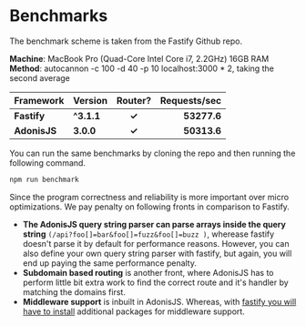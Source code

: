 # Benchmarks
The benchmark scheme is taken from the Fastify Github repo.

**Machine**: MacBook Pro (Quad-Core Intel Core i7, 2.2GHz) 16GB RAM
**Method**: autocannon -c 100 -d 40 -p 10 localhost:3000 * 2, taking the second average

| Framework          | Version                    | Router?      |  Requests/sec  |
| :----------------- | :------------------------- | :----------: | -------------: |
| **Fastify**        | **^3.1.1**                 | **&#10003;** | **53277.6**    |
| **AdonisJS**       | **3.0.0**                  | **&#10003;** | **50313.6**    |

You can run the same benchmarks by cloning the repo and then running the following command.

```sh
npm run benchmark
```

Since the program correctness and reliability is more important over micro optimizations. We pay penalty on following fronts in comparison to Fastify.

- **The AdonisJS query string parser can parse arrays inside the query string** `(/api?foo[]=bar&foo[]=fuzz&foo[]=buzz
)`, wherease fastify doesn't parse it by default for performance reasons. However, you can also define your own query string parser with fastify, but again, you will end up paying the same performance penalty.
- **Subdomain based routing** is another front, where AdonisJS has to perform little bit extra work to find the correct route and it's handler by matching the domains first.
- **Middleware support** is inbuilt in AdonisJS. Whereas, with [fastify you will have to install](https://www.fastify.io/docs/latest/Middleware/) additional packages for middleware support.
